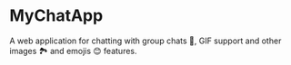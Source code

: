 # MyChatApp
A web application for chatting with group chats 💬, GIF support and other images 🏞 and emojis 😊 features.
